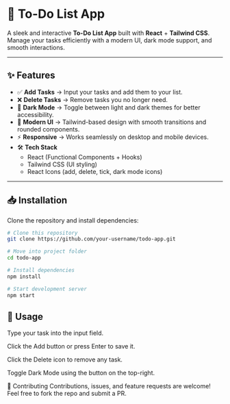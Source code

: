# 📝 To-Do List App

A sleek and interactive **To-Do List App** built with **React** + **Tailwind CSS**. Manage your tasks efficiently with a modern UI, dark mode support, and smooth interactions.

---

## ✨ Features

- ✅ **Add Tasks** → Input your tasks and add them to your list.  
- ❌ **Delete Tasks** → Remove tasks you no longer need.  
- 🌙 **Dark Mode** → Toggle between light and dark themes for better accessibility.  
- 🎨 **Modern UI** → Tailwind-based design with smooth transitions and rounded components.  
- ⚡ **Responsive** → Works seamlessly on desktop and mobile devices.  
- 🛠️ **Tech Stack**  
  - React (Functional Components + Hooks)  
  - Tailwind CSS (UI styling)  
  - React Icons (add, delete, tick, dark mode icons)

---

## 📥 Installation

Clone the repository and install dependencies:

```bash
# Clone this repository
git clone https://github.com/your-username/todo-app.git

# Move into project folder
cd todo-app

# Install dependencies
npm install

# Start development server
npm start

```
## 🚀 Usage

Type your task into the input field.

Click the Add button or press Enter to save it.

Click the Delete icon to remove any task.

Toggle Dark Mode using the button on the top-right.

🤝 Contributing
Contributions, issues, and feature requests are welcome! Feel free to fork the repo and submit a PR.
